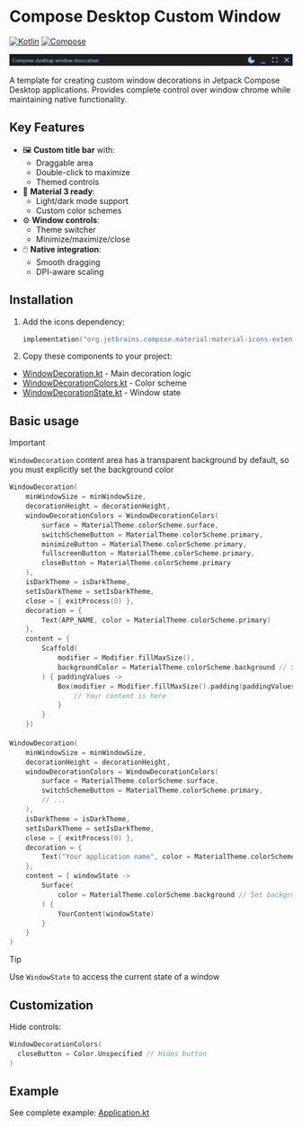 # Compose Desktop Custom Window

[![Kotlin](https://img.shields.io/badge/kotlin-2.2.0-blue.svg?logo=kotlin)](http://kotlinlang.org)
[![Compose](https://img.shields.io/badge/compose%20desktop-1.8.2-blue)](https://www.jetbrains.com/lp/compose-mpp/)

![Preview](media/preview.png)

A template for creating custom window decorations in Jetpack Compose Desktop applications. Provides complete control
over window chrome while maintaining native functionality.

## Key Features

- 🖼️ **Custom title bar** with:
    - Draggable area
    - Double-click to maximize
    - Themed controls
- 🎨 **Material 3 ready**:
    - Light/dark mode support
    - Custom color schemes
- ⚙️ **Window controls**:
    - Theme switcher
    - Minimize/maximize/close
- 🖱️ **Native integration**:
    - Smooth dragging
    - DPI-aware scaling

## Installation

1. Add the icons dependency:
    ```kotlin
    implementation("org.jetbrains.compose.material:material-icons-extended:1.7.3")
    ```

2. Copy these components to your project:

- [WindowDecoration.kt](composeApp/src/jvmMain/kotlin/io/github/numq/composedesktopwindowdecoration/decoration/WindowDecoration.kt) -
  Main decoration logic
- [WindowDecorationColors.kt](composeApp/src/jvmMain/kotlin/io/github/numq/composedesktopwindowdecoration/decoration/WindowDecorationColors.kt) -
  Color scheme
- [WindowDecorationState.kt](composeApp/src/jvmMain/kotlin/io/github/numq/composedesktopwindowdecoration/decoration/WindowDecorationState.kt) -
  Window state

## Basic usage

> [!IMPORTANT]
> `WindowDecoration` content area has a transparent background by default, so you must explicitly set the background
> color

```kotlin
WindowDecoration(
    minWindowSize = minWindowSize,
    decorationHeight = decorationHeight,
    windowDecorationColors = WindowDecorationColors(
        surface = MaterialTheme.colorScheme.surface,
        switchSchemeButton = MaterialTheme.colorScheme.primary,
        minimizeButton = MaterialTheme.colorScheme.primary,
        fullscreenButton = MaterialTheme.colorScheme.primary,
        closeButton = MaterialTheme.colorScheme.primary
    ),
    isDarkTheme = isDarkTheme,
    setIsDarkTheme = setIsDarkTheme,
    close = { exitProcess(0) },
    decoration = {
        Text(APP_NAME, color = MaterialTheme.colorScheme.primary)
    },
    content = {
        Scaffold(
            modifier = Modifier.fillMaxSize(),
            backgroundColor = MaterialTheme.colorScheme.background // Set background explicitly
        ) { paddingValues ->
            Box(modifier = Modifier.fillMaxSize().padding(paddingValues), contentAlignment = Alignment.Center) {
                // Your content is here
            }
        }
    })

WindowDecoration(
    minWindowSize = minWindowSize,
    decorationHeight = decorationHeight,
    windowDecorationColors = WindowDecorationColors(
        surface = MaterialTheme.colorScheme.surface,
        switchSchemeButton = MaterialTheme.colorScheme.primary,
        // ...
    ),
    isDarkTheme = isDarkTheme,
    setIsDarkTheme = setIsDarkTheme,
    close = { exitProcess(0) },
    decoration = {
        Text("Your application name", color = MaterialTheme.colorScheme.primary)
    },
    content = { windowState ->
        Surface(
            color = MaterialTheme.colorScheme.background // Set background color
        ) {
            YourContent(windowState)
        }
    }
)
```

> [!TIP]
> Use `WindowState` to access the current state of a window

## Customization

Hide controls:

  ```kotlin
  WindowDecorationColors(
    closeButton = Color.Unspecified // Hides button
)
  ```

## Example

See complete example:
[Application.kt](composeApp/src/jvmMain/kotlin/io/github/numq/composedesktopwindowdecoration/application/Application.kt)